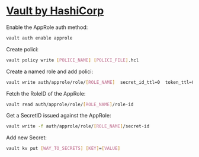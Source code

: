 # [Vault by HashiCorp](https://www.vaultproject.io/)
Enable the AppRole auth method:
```sh
vault auth enable approle
```
Create polici:
```sh
vault policy write [POLICI_NAME] [POLICI_FILE].hcl
```
Create a named role and add polici:
```sh
vault write auth/approle/role/[ROLE_NAME]  secret_id_ttl=0  token_ttl=0  token_max_tll=0  policies="[POLICI_NAME]"
```
Fetch the RoleID of the AppRole:
```sh
vault read auth/approle/role/[ROLE_NAME]/role-id
```
Get a SecretID issued against the AppRole:
```sh
vault write -f auth/approle/role/[ROLE_NAME]/secret-id
```
Add new Secret:
```sh
vault kv put [WAY_TO_SECRETS] [KEY]=[VALUE]
```
